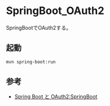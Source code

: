 # SpringBoot_OAuth2
SpringBootでOAuth2する。

## 起動

``` bash
mvn spring-boot:run
```

## 参考

- [Spring Boot と OAuth2:SpringBoot](https://spring.pleiades.io/guides/tutorials/spring-boot-oauth2/)